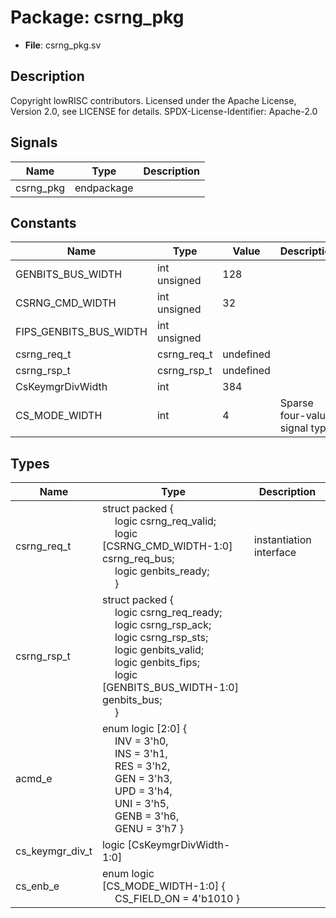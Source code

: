 # Package: csrng_pkg

- **File**: csrng_pkg.sv
## Description

 Copyright lowRISC contributors.
 Licensed under the Apache License, Version 2.0, see LICENSE for details.
 SPDX-License-Identifier: Apache-2.0



## Signals

| Name      | Type       | Description |
| --------- | ---------- | ----------- |
| csrng_pkg | endpackage |             |
## Constants

| Name                   | Type         | Value     | Description                     |
| ---------------------- | ------------ | --------- | ------------------------------- |
| GENBITS_BUS_WIDTH      | int unsigned | 128       |                                 |
| CSRNG_CMD_WIDTH        | int unsigned | 32        |                                 |
| FIPS_GENBITS_BUS_WIDTH | int unsigned |           |                                 |
| csrng_req_t            | csrng_req_t  | undefined |                                 |
| csrng_rsp_t            | csrng_rsp_t  | undefined |                                 |
| CsKeymgrDivWidth       | int          | 384       |                                 |
| CS_MODE_WIDTH          | int          | 4         |  Sparse four-value signal type  |
## Types

| Name            | Type                                                                                                                                                                                                                                                                                                                                                                                                                                                                                                 | Description               |
| --------------- | ---------------------------------------------------------------------------------------------------------------------------------------------------------------------------------------------------------------------------------------------------------------------------------------------------------------------------------------------------------------------------------------------------------------------------------------------------------------------------------------------------- | ------------------------- |
| csrng_req_t     | struct packed {<br><span style="padding-left:20px">     logic         csrng_req_valid;<br><span style="padding-left:20px">     logic [CSRNG_CMD_WIDTH-1:0]  csrng_req_bus;<br><span style="padding-left:20px">     logic         genbits_ready;<br><span style="padding-left:20px">   }                                                                                                                                                                                                              |  instantiation interface  |
| csrng_rsp_t     | struct packed {<br><span style="padding-left:20px">     logic         csrng_req_ready;<br><span style="padding-left:20px">     logic         csrng_rsp_ack;<br><span style="padding-left:20px">     logic         csrng_rsp_sts;<br><span style="padding-left:20px">     logic         genbits_valid;<br><span style="padding-left:20px">     logic         genbits_fips;<br><span style="padding-left:20px">     logic [GENBITS_BUS_WIDTH-1:0] genbits_bus;<br><span style="padding-left:20px">   } |                           |
| acmd_e          | enum logic [2:0] {<br><span style="padding-left:20px">     INV = 3'h0,<br><span style="padding-left:20px">     INS = 3'h1,<br><span style="padding-left:20px">     RES = 3'h2,<br><span style="padding-left:20px">     GEN = 3'h3,<br><span style="padding-left:20px">     UPD = 3'h4,<br><span style="padding-left:20px">     UNI = 3'h5,<br><span style="padding-left:20px">     GENB = 3'h6,<br><span style="padding-left:20px">     GENU = 3'h7   }                                              |                           |
| cs_keymgr_div_t | logic [CsKeymgrDivWidth-1:0]                                                                                                                                                                                                                                                                                                                                                                                                                                                                         |                           |
| cs_enb_e        | enum logic [CS_MODE_WIDTH-1:0] {<br><span style="padding-left:20px">     CS_FIELD_ON = 4'b1010   }                                                                                                                                                                                                                                                                                                                                                                                                   |                           |
